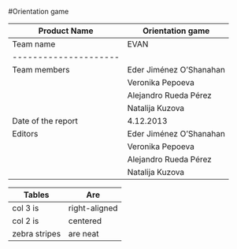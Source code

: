 #Orientation game

| Product Name        | Orientation game         |
|---------------------|--------------------------|
| Team name           | EVAN                     |
|---------------------|                          | 
| Team members        | Eder Jiménez O’Shanahan  |
|                     | Veronika Pepoeva         |
|                     | Alejandro Rueda Pérez    |
|                     | Natalija Kuzova          |
| Date of the report  | 4.12.2013                |
| Editors             | Eder Jiménez O’Shanahan  |
|                     | Veronika Pepoeva         |
|                     | Alejandro Rueda Pérez    | 
|                     | Natalija Kuzova          |






| Tables        | Are           |
| ------------- | ------------- |
| col 3 is      | right-aligned | 
| col 2 is      | centered      |
| zebra stripes | are neat      |

